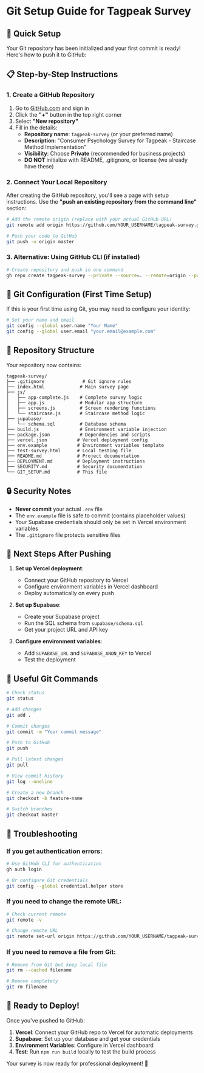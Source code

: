 # Git Setup Guide for Tagpeak Survey

## 🚀 Quick Setup

Your Git repository has been initialized and your first commit is ready! Here's how to push it to GitHub:

## 📋 Step-by-Step Instructions

### 1. Create a GitHub Repository

1. Go to [GitHub.com](https://github.com) and sign in
2. Click the **"+"** button in the top right corner
3. Select **"New repository"**
4. Fill in the details:
   - **Repository name**: `tagpeak-survey` (or your preferred name)
   - **Description**: "Consumer Psychology Survey for Tagpeak - Staircase Method Implementation"
   - **Visibility**: Choose **Private** (recommended for business projects)
   - **DO NOT** initialize with README, .gitignore, or license (we already have these)

### 2. Connect Your Local Repository

After creating the GitHub repository, you'll see a page with setup instructions. Use the **"push an existing repository from the command line"** section:

```bash
# Add the remote origin (replace with your actual GitHub URL)
git remote add origin https://github.com/YOUR_USERNAME/tagpeak-survey.git

# Push your code to GitHub
git push -u origin master
```

### 3. Alternative: Using GitHub CLI (if installed)

```bash
# Create repository and push in one command
gh repo create tagpeak-survey --private --source=. --remote=origin --push
```

## 🔧 Git Configuration (First Time Setup)

If this is your first time using Git, you may need to configure your identity:

```bash
# Set your name and email
git config --global user.name "Your Name"
git config --global user.email "your.email@example.com"
```

## 📁 Repository Structure

Your repository now contains:

```
tagpeak-survey/
├── .gitignore              # Git ignore rules
├── index.html             # Main survey page
├── js/
│   ├── app-complete.js    # Complete survey logic
│   ├── app.js             # Modular app structure
│   ├── screens.js         # Screen rendering functions
│   └── staircase.js       # Staircase method logic
├── supabase/
│   └── schema.sql         # Database schema
├── build.js               # Environment variable injection
├── package.json           # Dependencies and scripts
├── vercel.json           # Vercel deployment config
├── env.example           # Environment variables template
├── test-survey.html      # Local testing file
├── README.md             # Project documentation
├── DEPLOYMENT.md         # Deployment instructions
├── SECURITY.md           # Security documentation
└── GIT_SETUP.md          # This file
```

## 🔒 Security Notes

- **Never commit** your actual `.env` file
- The `env.example` file is safe to commit (contains placeholder values)
- Your Supabase credentials should only be set in Vercel environment variables
- The `.gitignore` file protects sensitive files

## 🚀 Next Steps After Pushing

1. **Set up Vercel deployment**:
   - Connect your GitHub repository to Vercel
   - Configure environment variables in Vercel dashboard
   - Deploy automatically on every push

2. **Set up Supabase**:
   - Create your Supabase project
   - Run the SQL schema from `supabase/schema.sql`
   - Get your project URL and API key

3. **Configure environment variables**:
   - Add `SUPABASE_URL` and `SUPABASE_ANON_KEY` to Vercel
   - Test the deployment

## 📝 Useful Git Commands

```bash
# Check status
git status

# Add changes
git add .

# Commit changes
git commit -m "Your commit message"

# Push to GitHub
git push

# Pull latest changes
git pull

# View commit history
git log --oneline

# Create a new branch
git checkout -b feature-name

# Switch branches
git checkout master
```

## 🐛 Troubleshooting

### If you get authentication errors:
```bash
# Use GitHub CLI for authentication
gh auth login

# Or configure Git credentials
git config --global credential.helper store
```

### If you need to change the remote URL:
```bash
# Check current remote
git remote -v

# Change remote URL
git remote set-url origin https://github.com/YOUR_USERNAME/tagpeak-survey.git
```

### If you need to remove a file from Git:
```bash
# Remove from Git but keep local file
git rm --cached filename

# Remove completely
git rm filename
```

## 🎯 Ready to Deploy!

Once you've pushed to GitHub:

1. **Vercel**: Connect your GitHub repo to Vercel for automatic deployments
2. **Supabase**: Set up your database and get your credentials
3. **Environment Variables**: Configure in Vercel dashboard
4. **Test**: Run `npm run build` locally to test the build process

Your survey is now ready for professional deployment! 🚀
